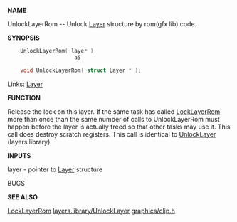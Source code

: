 
**NAME**

UnlockLayerRom -- Unlock [Layer](_00A1) structure by rom(gfx lib) code.

**SYNOPSIS**

```c
    UnlockLayerRom( layer )
                     a5

    void UnlockLayerRom( struct Layer * );

```
Links: [Layer](_00A1) 

**FUNCTION**

Release the lock on this layer. If the same task has called
[LockLayerRom](../graphics/LockLayerRom) more than once than the same number of calls to
UnlockLayerRom must happen before the layer is actually freed
so that other tasks may use it.
This call does destroy scratch registers.
This call is identical to [UnlockLayer](_03A6) (layers.library).

**INPUTS**

layer - pointer to [Layer](_00A1) structure

BUGS

**SEE ALSO**

[LockLayerRom](../graphics/LockLayerRom) [layers.library/UnlockLayer](../layers/UnlockLayer) [graphics/clip.h](_00A1)
